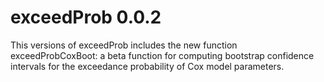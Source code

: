 # exceedProb 0.0.2

This versions of exceedProb includes the new function exceedProbCoxBoot: a beta function for computing bootstrap confidence intervals for the exceedance probability of Cox model parameters.
